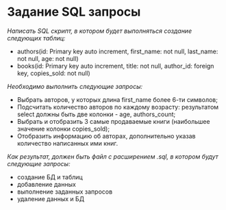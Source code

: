 # Задание SQL запросы

*Написать SQL скрипт, в котором будет выполняться создание следующих таблиц:*
- authors(id: Primary key auto increment, first_name: not null, last_name: not null, age: not null)
- books(id: Primary key auto increment, title: not null, author_id: foreign key, copies_sold: not null)

*Необходимо выполнить следующие запросы:*
- Выбрать авторов, у которых длина first_name более 6-ти символов;
- Подсчитать количество авторов по каждому возрасту: результатом select должны быть две колонки - age, authors_count;
- Выбрать и отобразить 3 самые продаваемые книги (наибольшее значение колонки copies_sold);
- Отобразить информацию об авторах, дополнительно указав количество написанных ими книг.

*Как результат, должен быть файл с расширением .sql, в котором будут следующие запросы:*
- создание БД и таблиц
- добавление данных
- выполнение заданных запросов
- удаление данных и БД
